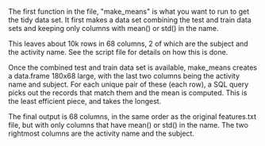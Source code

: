 The first function in the file, "make_means" is what you want to run to get the tidy data set.
It first makes a data set combining the test and train data sets and keeping only columns with mean() or std() in the name.

This leaves about 10k rows in 68 columns, 2 of which are the subject and the activity name.  See the script file for details on how this is done.

Once the combined test and train data set is available, make_means creates a data.frame 180x68 large, with the last two columns being the activity name and subject.  For each unique pair of these (each row), a SQL query picks out the records that match them and the mean is computed.  This is the least efficient piece, and takes the longest.


The final output is 68 columns, in the same order as the original features.txt file, but with only columns that have mean() or std() in the name.  The two rightmost columns are the activity name and the subject.
